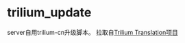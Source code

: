 # trilium_update

server自用trilium-cn升级脚本。
拉取自[Trilium Translation项目](https://github.com/Nriver/trilium-translation)
